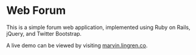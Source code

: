 Web Forum
=========

This is a simple forum web application, implemented using Ruby on Rails, jQuery, and Twitter Bootstrap. 

A live demo can be viewed by visiting [marvin.lingren.co](http://marvin.lingren.co).
